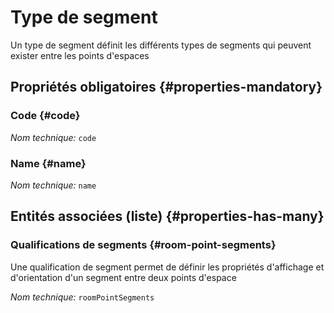 # Type de segment
<!--- THIS FILE IS GENERATED PLEASE DO NOT EDIT IT DIRECTLY --->

Un type de segment définit les différents types de segments qui peuvent exister entre les points d'espaces

<OH code="roomPointSegmentType"/>




## Propriétés obligatoires {#properties-mandatory}
    
### Code {#code}



*Nom technique:* ```code```
<PH code="roomPointSegmentType:code"/>

### Name {#name}



*Nom technique:* ```name```
<PH code="roomPointSegmentType:name"/>

    





## Entités associées (liste) {#properties-has-many}

### Qualifications de segments {#room-point-segments}

Une qualification de segment permet de définir les propriétés d'affichage et d'orientation d'un segment entre deux points d'espace

*Nom technique:* ```roomPointSegments```
<PH code="roomPointSegmentType:roomPointSegments"/>





